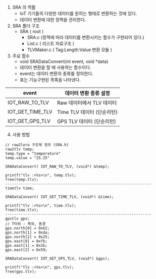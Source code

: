 1. SRA 의 역활
    * IoT 기기들의 다양한 데이터를 원하는 형태로 변환하는 것에 있다. 
    * 데이터 변환에 대한 정책을 관리한다. 
2. SRA 폴더 구조
    * SRA ( root )
        * SRA.c (정책에 따라 데이터를 변환시키는 함수가 구현되어 있다.)
        * List.c ( 리스트 자료구조 )
        * TLVMaker.c ( Tag:Length:Value 변환 모듈 )
3. 주요 함수
    * void SRADataConvert(int event, void *data)
    * 데이터 변환을 할 때 사용하는 함수이다.
    * event는 데이터 변환의 종류를 정의한다.
    * 표는 기능구현된 목록을 나타낸다.
    
event | 데이터 변환 종류 설정
----|----
IOT_RAW_TO_TLV | Raw 데이터에서 TLV 데이터
IOT_GET_TIME_TLV | Time TLV 데이터 (단순리턴)
IOT_GET_GPS_TLV | GPS TLV 데이터 (단순리턴)
 
4. 사용 방법
```
// raw2lora 구조체 정의 (SRA.h)
raw2tlv temp;
temp.type = "temperature" 
temp.value = "25.25" 

SRADataConvert( IOT_RAW_TO_TLV, (void*) &temp);

printf("tlv :<%s>\n", temp.tlv);
free(temp.tlv);
------------------------------------------------------------------
timetlv time;

SRADataConvert( IOT_GET_TIME_TLV, (void*) &time);

printf("tlv :<%s>\n", time.tlv);
free(time.tlv);
------------------------------------------------------------------
gpstlv gps; 
// T타워 : 북위, 동경
gps.north[0] = 0xb2;
gps.north[1] = 0xda;
gps.north[2] = 0x25;
gps.east[0] = 0xfb;
gps.east[1] = 0x2b;
gps.east[2] = 0x59;

SRADataConvert( IOT_GET_GPS_TLV, (void*) &gps);

printf("tlv :<%s>\n", gps.tlv);
free(gps.tlv);
```
